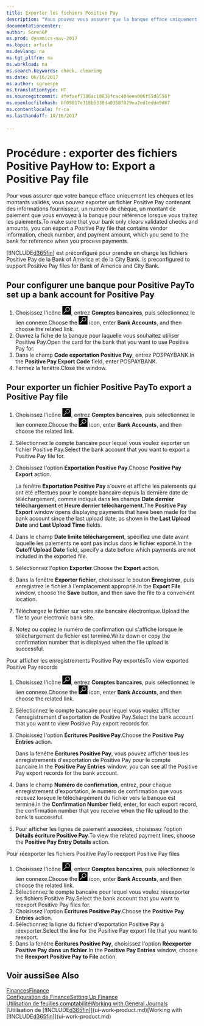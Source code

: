 ```yaml
---
title: Exporter les fichiers Positive Pay
description: "Vous pouvez vous assurer que la banque efface uniquement les chèques et les montants validés en exportant un fichier Positive Pay contenant des informations de paiement et fournisseur."
documentationcenter: 
author: SorenGP
ms.prod: dynamics-nav-2017
ms.topic: article
ms.devlang: na
ms.tgt_pltfrm: na
ms.workload: na
ms.search.keywords: check, clearing
ms.date: 06/16/2017
ms.author: sgroespe
ms.translationtype: HT
ms.sourcegitcommit: 4fefaef7380ac10836fcac404eea006f55d8556f
ms.openlocfilehash: bf09817e318b5338da0358f829ea2ed1edde9d67
ms.contentlocale: fr-ca
ms.lasthandoff: 10/16/2017

---
```

# <a name="how-to-export-a-positive-pay-file"></a><span data-ttu-id="59781-103">Procédure : exporter des fichiers Positive Pay</span><span class="sxs-lookup"><span data-stu-id="59781-103">How to: Export a Positive Pay file</span></span>
<span data-ttu-id="59781-104">Pour vous assurer que votre banque efface uniquement les chèques et les montants validés, vous pouvez exporter un fichier Positive Pay contenant des informations fournisseur, un numéro de chèque, un montant de paiement que vous envoyez à la banque pour référence lorsque vous traitez les paiements.</span><span class="sxs-lookup"><span data-stu-id="59781-104">To make sure that your bank only clears validated checks and amounts, you can export a Positive Pay file that contains vendor information, check number, and payment amount, which you send to the bank for reference when you process payments.</span></span>

[!INCLUDE[d365fin](includes/d365fin_md.md)]<span data-ttu-id="59781-105"> est préconfiguré pour prendre en charge les fichiers Positive Pay de la Bank of America et de la City Bank.</span><span class="sxs-lookup"><span data-stu-id="59781-105"> is preconfigured to support Positive Pay files for Bank of America and City Bank.</span></span>

## <a name="to-set-up-a-bank-account-for-positive-pay"></a><span data-ttu-id="59781-106">Pour configurer une banque pour Positive Pay</span><span class="sxs-lookup"><span data-stu-id="59781-106">To set up a bank account for Positive Pay</span></span>
1. <span data-ttu-id="59781-107">Choisissez l'icône ![Page ou état pour la recherche](media/ui-search/search_small.png "icône Page ou état pour la recherche"), entrez **Comptes bancaires**, puis sélectionnez le lien connexe.</span><span class="sxs-lookup"><span data-stu-id="59781-107">Choose the ![Search for Page or Report](media/ui-search/search_small.png "Search for Page or Report icon") icon, enter **Bank Accounts**, and then choose the related link.</span></span>
2. <span data-ttu-id="59781-108">Ouvrez la fiche de la banque pour laquelle vous souhaitez utiliser Positive Pay.</span><span class="sxs-lookup"><span data-stu-id="59781-108">Open the card for the bank that you want to use Positive Pay for.</span></span>
3. <span data-ttu-id="59781-109">Dans le champ **Code exportation Positive Pay**, entrez POSPAYBANK.</span><span class="sxs-lookup"><span data-stu-id="59781-109">In the **Positive Pay Export Code** field, enter POSPAYBANK.</span></span>
4. <span data-ttu-id="59781-110">Fermez la fenêtre.</span><span class="sxs-lookup"><span data-stu-id="59781-110">Close the window.</span></span>

## <a name="to-export-a-positive-pay-file"></a><span data-ttu-id="59781-111">Pour exporter un fichier Positive Pay</span><span class="sxs-lookup"><span data-stu-id="59781-111">To export a Positive Pay file</span></span>
1. <span data-ttu-id="59781-112">Choisissez l'icône ![Page ou état pour la recherche](media/ui-search/search_small.png "icône Page ou état pour la recherche"), entrez **Comptes bancaires**, puis sélectionnez le lien connexe.</span><span class="sxs-lookup"><span data-stu-id="59781-112">Choose the ![Search for Page or Report](media/ui-search/search_small.png "Search for Page or Report icon") icon, enter **Bank Accounts**, and then choose the related link.</span></span>
2. <span data-ttu-id="59781-113">Sélectionnez le compte bancaire pour lequel vous voulez exporter un fichier Positive Pay.</span><span class="sxs-lookup"><span data-stu-id="59781-113">Select the bank account that you want to export a Positive Pay file for.</span></span>
3. <span data-ttu-id="59781-114">Choisissez l'option **Exportation Positive Pay**.</span><span class="sxs-lookup"><span data-stu-id="59781-114">Choose **Positive Pay Export** action.</span></span>

    <span data-ttu-id="59781-115">La fenêtre **Exportation Positive Pay** s'ouvre et affiche les paiements qui ont été effectués pour le compte bancaire depuis la dernière date de téléchargement, comme indiqué dans les champs **Date dernier téléchargement** et **Heure dernier téléchargement**.</span><span class="sxs-lookup"><span data-stu-id="59781-115">The **Positive Pay Export** window opens displaying payments that have been made for the bank account since the last upload date, as shown in the **Last Upload Date** and **Last Upload Time** fields.</span></span>
4. <span data-ttu-id="59781-116">Dans le champ **Date limite téléchargement**, spécifiez une date avant laquelle les paiements ne sont pas inclus dans le fichier exporté.</span><span class="sxs-lookup"><span data-stu-id="59781-116">In the **Cutoff Upload Date** field, specify a date before which payments are not included in the exported file.</span></span>
5. <span data-ttu-id="59781-117">Sélectionnez l'option **Exporter**.</span><span class="sxs-lookup"><span data-stu-id="59781-117">Choose the **Export** action.</span></span>
6. <span data-ttu-id="59781-118">Dans la fenêtre **Exporter fichier**, choisissez le bouton **Enregistrer**, puis enregistrez le fichier à l'emplacement approprié.</span><span class="sxs-lookup"><span data-stu-id="59781-118">In the **Export File** window, choose the **Save** button, and then save the file to a convenient location.</span></span>
7. <span data-ttu-id="59781-119">Téléchargez le fichier sur votre site bancaire électronique.</span><span class="sxs-lookup"><span data-stu-id="59781-119">Upload the file to your electronic bank site.</span></span>
8. <span data-ttu-id="59781-120">Notez ou copiez le numéro de confirmation qui s'affiche lorsque le téléchargement du fichier est terminé.</span><span class="sxs-lookup"><span data-stu-id="59781-120">Write down or copy the confirmation number that is displayed when the file upload is successful.</span></span>

<span data-ttu-id="59781-121">Pour afficher les enregistrements Positive Pay exportés</span><span class="sxs-lookup"><span data-stu-id="59781-121">To view exported Positive Pay records</span></span>

1. <span data-ttu-id="59781-122">Choisissez l'icône ![Page ou état pour la recherche](media/ui-search/search_small.png "icône Page ou état pour la recherche"), entrez **Comptes bancaires**, puis sélectionnez le lien connexe.</span><span class="sxs-lookup"><span data-stu-id="59781-122">Choose the ![Search for Page or Report](media/ui-search/search_small.png "Search for Page or Report icon") icon, enter **Bank Accounts**, and then choose the related link.</span></span>
2. <span data-ttu-id="59781-123">Sélectionnez le compte bancaire pour lequel vous voulez afficher l'enregistrement d'exportation de Positive Pay.</span><span class="sxs-lookup"><span data-stu-id="59781-123">Select the bank account that you want to view Positive Pay export records for.</span></span>
3. <span data-ttu-id="59781-124">Choisissez l'option **Écritures Positive Pay**.</span><span class="sxs-lookup"><span data-stu-id="59781-124">Choose the **Positive Pay Entries** action.</span></span>

    <span data-ttu-id="59781-125">Dans la fenêtre **Écritures Positive Pay**, vous pouvez afficher tous les enregistrements d'exportation de Positive Pay pour le compte bancaire.</span><span class="sxs-lookup"><span data-stu-id="59781-125">In the **Positive Pay Entries** window, you can see all the Positive Pay export records for the bank account.</span></span>
4. <span data-ttu-id="59781-126">Dans le champ **Numéro de confirmation**, entrez, pour chaque enregistrement d'exportation, le numéro de confirmation que vous recevez lorsque le téléchargement du fichier vers la banque est terminé.</span><span class="sxs-lookup"><span data-stu-id="59781-126">In the **Confirmation Number** field, enter, for each export record, the confirmation number that you receive when the file upload to the bank is successful.</span></span>
5. <span data-ttu-id="59781-127">Pour afficher les lignes de paiement associées, choisissez l'option **Détails écriture Positive Pay**.</span><span class="sxs-lookup"><span data-stu-id="59781-127">To view the related payment lines, choose the **Positive Pay Entry Details** action.</span></span>

<span data-ttu-id="59781-128">Pour réexporter les fichiers Positive Pay</span><span class="sxs-lookup"><span data-stu-id="59781-128">To reexport Positive Pay files</span></span>

1. <span data-ttu-id="59781-129">Choisissez l'icône ![Page ou état pour la recherche](media/ui-search/search_small.png "icône Page ou état pour la recherche"), entrez **Comptes bancaires**, puis sélectionnez le lien connexe.</span><span class="sxs-lookup"><span data-stu-id="59781-129">Choose the ![Search for Page or Report](media/ui-search/search_small.png "Search for Page or Report icon") icon, enter **Bank Accounts**, and then choose the related link.</span></span>
2. <span data-ttu-id="59781-130">Sélectionnez le compte bancaire pour lequel vous voulez réeexporter les fichiers Positive Pay.</span><span class="sxs-lookup"><span data-stu-id="59781-130">Select the bank account that you want to reexport Positive Pay files for.</span></span>
3. <span data-ttu-id="59781-131">Choisissez l'option **Écritures Positive Pay**.</span><span class="sxs-lookup"><span data-stu-id="59781-131">Choose the **Positive Pay Entries** action.</span></span>
4. <span data-ttu-id="59781-132">Sélectionnez la ligne du fichier d'exportation Positive Pay à réexporter.</span><span class="sxs-lookup"><span data-stu-id="59781-132">Select the line for the Positive Pay export file that you want to reexport.</span></span>
5. <span data-ttu-id="59781-133">Dans la fenêtre **Écritures Positive Pay**, choisissez l'option **Réexporter Positive Pay dans un fichier**.</span><span class="sxs-lookup"><span data-stu-id="59781-133">In the **Positive Pay Entries** window, choose the **Reexport Positive Pay to File** action.</span></span>

## <a name="see-also"></a><span data-ttu-id="59781-134">Voir aussi</span><span class="sxs-lookup"><span data-stu-id="59781-134">See Also</span></span>
[<span data-ttu-id="59781-135">Finances</span><span class="sxs-lookup"><span data-stu-id="59781-135">Finance</span></span>](finance.md)  
[<span data-ttu-id="59781-136">Configuration de Finance</span><span class="sxs-lookup"><span data-stu-id="59781-136">Setting Up Finance</span></span>](finance-setup-finance.md)  
[<span data-ttu-id="59781-137">Utilisation de feuilles comptabilité</span><span class="sxs-lookup"><span data-stu-id="59781-137">Working with General Journals</span></span>](ui-work-general-journals.md)  
<span data-ttu-id="59781-138">[Utilisation de [!INCLUDE[d365fin](includes/d365fin_md.md)]](ui-work-product.md)</span><span class="sxs-lookup"><span data-stu-id="59781-138">[Working with [!INCLUDE[d365fin](includes/d365fin_md.md)]](ui-work-product.md)</span></span>

